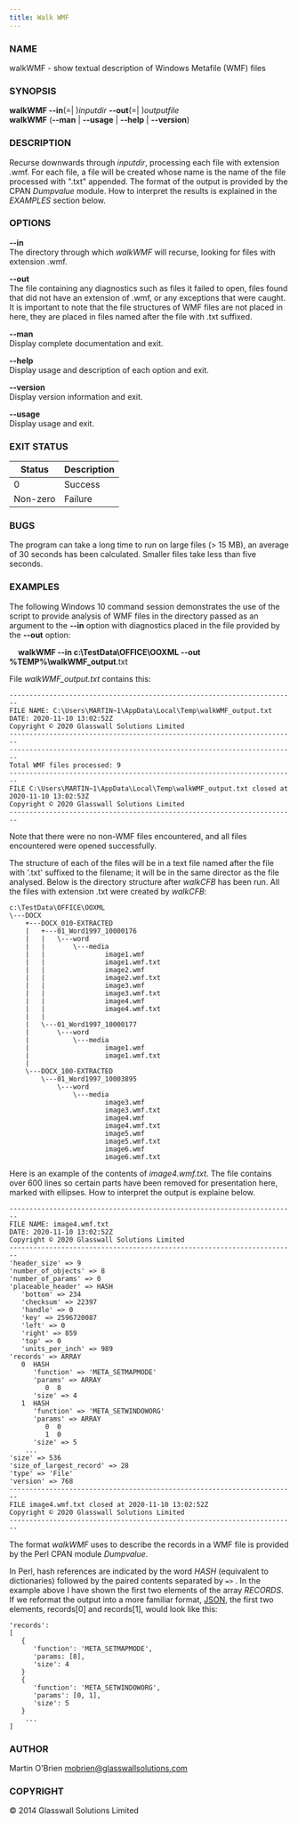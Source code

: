 ```yaml
---
title: Walk WMF
---
```


### **NAME**
walkWMF - show textual description of Windows Metafile (WMF) files

### **SYNOPSIS**
**walkWMF --in**(=| )*inputdir* **--out**(=| )*outputfile*<br />
**walkWMF** (**--man** | **--usage** | **--help** | **--version**)

### **DESCRIPTION**
Recurse downwards through *inputdir*, processing each file with extension 
.wmf. For each file, a file will be created whose name is the name of the file processed with ".txt" appended. The format of the output is provided by 
the CPAN *Dumpvalue* module. How to interpret the results is explained in the *EXAMPLES* section below.

### **OPTIONS**
**--in**<br />
The directory through which *walkWMF* will recurse, looking for files with extension .wmf.

**--out**<br />
The file containing any diagnostics such as files it failed to open, files found that did not have an extension of .wmf, or any exceptions that were caught. It is important to note that the file structures of WMF files are not placed in here, they are placed in files named after the file with .txt suffixed.

**--man**  
Display complete documentation and exit.

**--help**  
Display usage and description of each option and exit.

**--version**  
Display version information and exit.

**--usage**  
Display usage and exit.

### **EXIT STATUS**
|Status|Description
|---|---
0|Success
Non-zero|Failure

### **BUGS**
The program can take a long time to run on large files (> 15 MB), an average
of 30 seconds has been calculated. Smaller files take less than five seconds.

### **EXAMPLES**
The following Windows 10 command session demonstrates the use of the script to provide analysis of WMF files in the directory passed as an argument to the **--in** option with diagnostics placed in the file provided by the **--out** option:

&nbsp;&nbsp;&nbsp;&nbsp;**walkWMF --in c:\TestData\OFFICE\OOXML --out %TEMP%\walkWMF_output**.txt

File *walkWMF_output.txt* contains this:

    ------------------------------------------------------------------------
    FILE NAME: C:\Users\MARTIN~1\AppData\Local\Temp\walkWMF_output.txt
    DATE: 2020-11-10 13:02:52Z
    Copyright © 2020 Glasswall Solutions Limited
    ------------------------------------------------------------------------
    ------------------------------------------------------------------------
    Total WMF files processed: 9
    ------------------------------------------------------------------------
    FILE C:\Users\MARTIN~1\AppData\Local\Temp\walkWMF_output.txt closed at 2020-11-10 13:02:53Z
    Copyright © 2020 Glasswall Solutions Limited
    ------------------------------------------------------------------------

Note that there were no non-WMF files encountered, and all files encountered were opened successfully.

The structure of each of the files will be in a text file named after the file with '.txt' suffixed to the filename; it will be in the same director as the file analysed. Below is the directory structure after *walkCFB* has been run. All the files with extension .txt were created by *walkCFB*:

    c:\TestData\OFFICE\OOXML
    \---DOCX
        +---DOCX_010-EXTRACTED
        |   +---01_Word1997_10000176
        |   |   \---word
        |   |       \---media
        |   |               image1.wmf
        |   |               image1.wmf.txt
        |   |               image2.wmf
        |   |               image2.wmf.txt
        |   |               image3.wmf
        |   |               image3.wmf.txt
        |   |               image4.wmf
        |   |               image4.wmf.txt
        |   |
        |   \---01_Word1997_10000177
        |       \---word
        |           \---media
        |                   image1.wmf
        |                   image1.wmf.txt
        |
        \---DOCX_100-EXTRACTED
            \---01_Word1997_10003895
                \---word
                    \---media
                            image3.wmf
                            image3.wmf.txt
                            image4.wmf
                            image4.wmf.txt
                            image5.wmf
                            image5.wmf.txt
                            image6.wmf
                            image6.wmf.txt

Here is an example of the contents of *image4.wmf.txt*. The file contains over 600 lines so certain parts have been removed for presentation here, marked with ellipses. How to interpret the output is explaine below.

    ------------------------------------------------------------------------
    FILE NAME: image4.wmf.txt
    DATE: 2020-11-10 13:02:52Z
    Copyright © 2020 Glasswall Solutions Limited
    ------------------------------------------------------------------------
    'header_size' => 9
    'number_of_objects' => 8
    'number_of_params' => 0
    'placeable_header' => HASH
       'bottom' => 234
       'checksum' => 22397
       'handle' => 0
       'key' => 2596720087
       'left' => 0
       'right' => 859
       'top' => 0
       'units_per_inch' => 989
    'records' => ARRAY
       0  HASH
          'function' => 'META_SETMAPMODE'
          'params' => ARRAY
             0  8
          'size' => 4
       1  HASH
          'function' => 'META_SETWINDOWORG'
          'params' => ARRAY
             0  0
             1  0
          'size' => 5
        ...
    'size' => 536
    'size_of_largest_record' => 28
    'type' => 'File'
    'version' => 768
    ------------------------------------------------------------------------
    FILE image4.wmf.txt closed at 2020-11-10 13:02:52Z
    Copyright © 2020 Glasswall Solutions Limited
    ------------------------------------------------------------------------

The format *walkWMF* uses to describe the records in a WMF file is provided by the Perl CPAN module *Dumpvalue*.

In Perl, hash references are indicated by the word *HASH* (equivalent to dictionaries) followed by the paired contents separated by `=>` . In the example above I have shown the first two elements of the array *RECORDS*. If we
reformat the output into a more familiar format, [JSON](https://www.json.org/json-en.html), the first two elements, records[0] and records[1], would look like this:

    'records':
    [
       {
          'function': 'META_SETMAPMODE',
          'params: [8],
          'size': 4
       }
       {
          'function': 'META_SETWINDOWORG',
          'params': [0, 1],
          'size': 5
       }
        ...
    ]

### **AUTHOR**
Martin O'Brien mobrien@glasswallsolutions.com

### **COPYRIGHT**
&copy; 2014 Glasswall Solutions Limited
